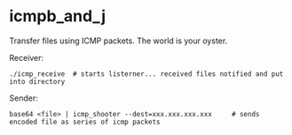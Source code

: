 # icmpb_and_j
Transfer files using ICMP packets. The world is your oyster.

Receiver:
```
./icmp_receive  # starts listerner... received files notified and put into directory
```

Sender:
```
base64 <file> | icmp_shooter --dest=xxx.xxx.xxx.xxx     # sends encoded file as series of icmp packets 
```
